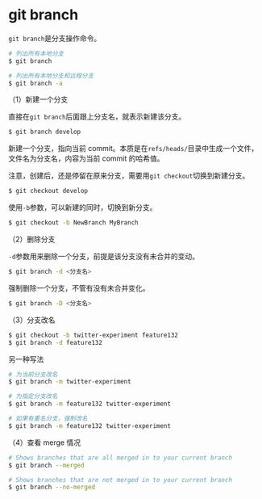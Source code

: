 # git branch

`git branch`是分支操作命令。

```bash
# 列出所有本地分支
$ git branch

# 列出所有本地分支和远程分支
$ git branch -a
```

（1）新建一个分支

直接在`git branch`后面跟上分支名，就表示新建该分支。

```bash
$ git branch develop
```

新建一个分支，指向当前 commit。本质是在`refs/heads/`目录中生成一个文件，文件名为分支名，内容为当前 commit 的哈希值。

注意，创建后，还是停留在原来分支，需要用`git checkout`切换到新建分支。

```bash
$ git checkout develop
```

使用`-b`参数，可以新建的同时，切换到新分支。

```bash
$ git checkout -b NewBranch MyBranch
```

（2）删除分支

`-d`参数用来删除一个分支，前提是该分支没有未合并的变动。

```bash
$ git branch -d <分支名>
```

强制删除一个分支，不管有没有未合并变化。

```bash
$ git branch -D <分支名>
```

（3）分支改名

```bash
$ git checkout -b twitter-experiment feature132
$ git branch -d feature132
```

另一种写法

```bash
# 为当前分支改名
$ git branch -m twitter-experiment

# 为指定分支改名
$ git branch -m feature132 twitter-experiment

# 如果有重名分支，强制改名
$ git branch -m feature132 twitter-experiment
```

（4）查看 merge 情况

```bash
# Shows branches that are all merged in to your current branch
$ git branch --merged

# Shows branches that are not merged in to your current branch
$ git branch --no-merged
```

